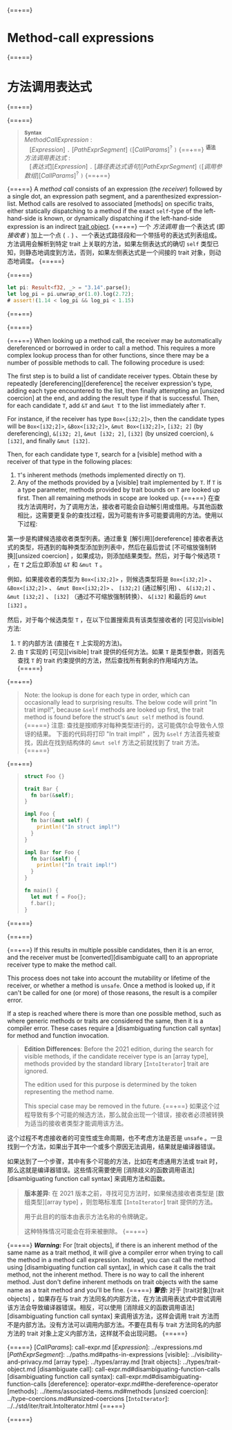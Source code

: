 {==+==}
# Method-call expressions
{==+==}
# 方法调用表达式
{==+==}


{==+==}
> **<sup>Syntax</sup>**\
> _MethodCallExpression_ :\
> &nbsp;&nbsp; [_Expression_] `.` [_PathExprSegment_] `(`[_CallParams_]<sup>?</sup> `)`
{==+==}
> **<sup>语法</sup>**\
> _方法调用表达式_ :\
> &nbsp;&nbsp; [_表达式_][_Expression_] `.` [_路径表达式语句_][_PathExprSegment_] `(`[_调用参数组_][_CallParams_]<sup>?</sup> `)`
{==+==}


{==+==}
A _method call_ consists of an expression (the *receiver*) followed by a single dot, an expression path segment, and a parenthesized expression-list.
Method calls are resolved to associated [methods] on specific traits, either statically dispatching to a method if the exact `self`-type of the left-hand-side is known, or dynamically dispatching if the left-hand-side expression is an indirect [trait object](../types/trait-object.md).
{==+==}
一个 _方法调用_ 由一个表达式 (即 *接收者* ) 加上一个点 ( `.` ) 、一个表达式路径段和一个带括号的表达式列表组成。
方法调用会解析到特定 trait 上关联的方法，如果左侧表达式的确切 `self` 类型已知，则静态地调度到方法，否则，如果左侧表达式是一个间接的 trait 对象，则动态地调度。
{==+==}


{==+==}
```rust
let pi: Result<f32, _> = "3.14".parse();
let log_pi = pi.unwrap_or(1.0).log(2.72);
# assert!(1.14 < log_pi && log_pi < 1.15)
```
{==+==}

{==+==}


{==+==}
When looking up a method call, the receiver may be automatically dereferenced or borrowed in order to call a method.
This requires a more complex lookup process than for other functions, since there may be a number of possible methods to call.
The following procedure is used:

The first step is to build a list of candidate receiver types.
Obtain these by repeatedly [dereferencing][dereference] the receiver expression's type, adding each type encountered to the list, then finally attempting an [unsized coercion] at the end, and adding the result type if that is successful.
Then, for each candidate `T`, add `&T` and `&mut T` to the list immediately after `T`.

For instance, if the receiver has type `Box<[i32;2]>`, then the candidate types will be `Box<[i32;2]>`, `&Box<[i32;2]>`, `&mut Box<[i32;2]>`, `[i32; 2]` (by dereferencing), `&[i32; 2]`, `&mut [i32; 2]`, `[i32]` (by unsized coercion), `&[i32]`, and finally `&mut [i32]`.

Then, for each candidate type `T`, search for a [visible] method with a receiver of that type in the following places:

1. `T`'s inherent methods (methods implemented directly on `T`).
1. Any of the methods provided by a [visible] trait implemented by `T`.
   If `T` is a type parameter, methods provided by trait bounds on `T` are looked up first.
   Then all remaining methods in scope are looked up.
{==+==}
在查找方法调用时，为了调用方法，接收者可能会自动解引用或借用。与其他函数相比，这需要更复杂的查找过程，因为可能有许多可能要调用的方法。使用以下过程:

第一步是构建候选接收者类型列表。通过重复 [解引用][dereference] 接收者表达式的类型，将遇到的每种类型添加到列表中，然后在最后尝试 [不可缩放强制转换][unsized coercion] ，如果成功，则添加结果类型。然后，对于每个候选项 `T` ，在 `T` 之后立即添加 `&T` 和 `&mut T` 。

例如，如果接收者的类型为 `Box<[i32;2]>` ，则候选类型将是 `Box<[i32;2]>` 、 `&Box<[i32;2]>` 、 `&mut Box<[i32;2]>` 、 `[i32;2]` (通过解引用) 、 `&[i32;2]` 、`&mut [i32;2]` 、 `[i32]` （通过不可缩放强制转换）、 `&[i32]` 和最后的 `&mut [i32]` 。

然后，对于每个候选类型 `T` ，在以下位置搜索具有该类型接收者的 [可见][visible] 方法:

1. `T` 的内部方法 (直接在 `T` 上实现的方法)。
2. 由 `T` 实现的 [可见][visible] trait 提供的任何方法。如果 `T` 是类型参数，则首先查找 `T` 的 trait 约束提供的方法，然后查找所有剩余的作用域内方法。
{==+==}


{==+==}
> Note: the lookup is done for each type in order, which can occasionally lead to surprising results.
> The below code will print "In trait impl!", because `&self` methods are looked up first, the trait method is found before the struct's `&mut self` method is found.
{==+==}
> 注意: 查找是按顺序对每种类型进行的，这可能偶尔会导致令人惊讶的结果。
> 下面的代码将打印 "In trait impl!" ，因为 `&self` 方法首先被查找，因此在找到结构体的 `&mut self` 方法之前就找到了 trait 方法。
{==+==}


{==+==}
> ```rust
> struct Foo {}
>
> trait Bar {
>   fn bar(&self);
> }
>
> impl Foo {
>   fn bar(&mut self) {
>     println!("In struct impl!")
>   }
> }
>
> impl Bar for Foo {
>   fn bar(&self) {
>     println!("In trait impl!")
>   }
> }
>
> fn main() {
>   let mut f = Foo{};
>   f.bar();
> }
> ```
{==+==}

{==+==}


{==+==}
If this results in multiple possible candidates, then it is an error, and the receiver must be [converted][disambiguate call] to an appropriate receiver type to make the method call.

This process does not take into account the mutability or lifetime of the receiver, or whether a method is `unsafe`.
Once a method is looked up, if it can't be called for one (or more) of those reasons, the result is a compiler error.

If a step is reached where there is more than one possible method, such as where generic methods or traits are considered the same, then it is a compiler error.
These cases require a [disambiguating function call syntax] for method and function invocation.

> **Edition Differences**: Before the 2021 edition, during the search for visible methods, if the candidate receiver type is an [array type], methods provided by the standard library [`IntoIterator`] trait are ignored.
>
> The edition used for this purpose is determined by the token representing the method name.
>
> This special case may be removed in the future.
{==+==}
如果这个过程导致有多个可能的候选方法，那么就会出现一个错误，接收者必须被转换为适当的接收者类型才能调用该方法。

这个过程不考虑接收者的可变性或生命周期，也不考虑方法是否是 `unsafe` 。一旦找到一个方法，如果出于其中一个或多个原因无法调用，结果就是编译器错误。

如果达到了一个步骤，其中有多个可能的方法，比如在考虑通用方法或 trait 时，那么这就是编译器错误。这些情况需要使用 [消除歧义的函数调用语法][disambiguating function call syntax] 来调用方法和函数。

> **版本差异**: 在 2021 版本之前，寻找可见方法时，如果候选接收者类型是 [数组类型][array type] ，则忽略标准库 [`IntoIterator`] trait 提供的方法。
> 
> 用于此目的的版本由表示方法名称的令牌确定。
> 
> 这种特殊情况可能会在将来被删除。
{==+==}


{==+==}
***Warning:*** For [trait objects], if there is an inherent method of the same name as a trait method, it will give a compiler error when trying to call the method in a method call expression.
Instead, you can call the method using [disambiguating function call syntax], in which case it calls the trait method, not the inherent method.
There is no way to call the inherent method.
Just don't define inherent methods on trait objects with the same name as a trait method and you'll be fine.
{==+==}
***警告:*** 对于 [trait对象][trait objects] ，如果存在与 trait 方法同名的内部方法，在方法调用表达式中尝试调用该方法会导致编译器错误。相反，可以使用 [消除歧义的函数调用语法][disambiguating function call syntax] 来调用该方法，这样会调用 trait 方法而不是内部方法。没有方法可以调用内部方法。不要在具有与 trait 方法同名的内部方法的 trait 对象上定义内部方法，这样就不会出现问题。
{==+==}


{==+==}
[_CallParams_]: call-expr.md
[_Expression_]: ../expressions.md
[_PathExprSegment_]: ../paths.md#paths-in-expressions
[visible]: ../visibility-and-privacy.md
[array type]: ../types/array.md
[trait objects]: ../types/trait-object.md
[disambiguate call]: call-expr.md#disambiguating-function-calls
[disambiguating function call syntax]: call-expr.md#disambiguating-function-calls
[dereference]: operator-expr.md#the-dereference-operator
[methods]: ../items/associated-items.md#methods
[unsized coercion]: ../type-coercions.md#unsized-coercions
[`IntoIterator`]: ../../std/iter/trait.IntoIterator.html
{==+==}

{==+==}
